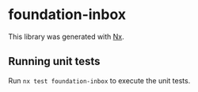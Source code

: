 # foundation-inbox

This library was generated with [Nx](https://nx.dev).

## Running unit tests

Run `nx test foundation-inbox` to execute the unit tests.
